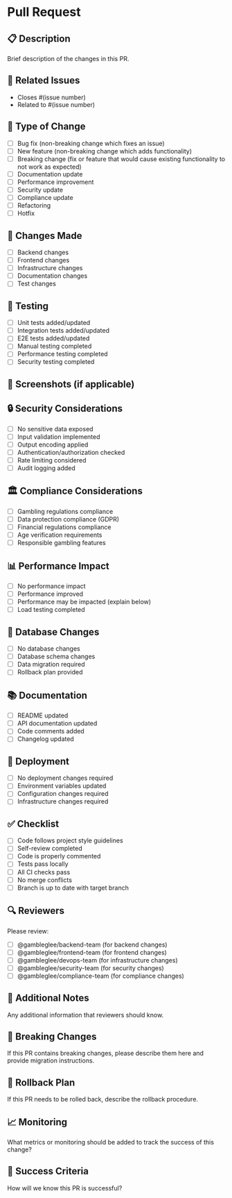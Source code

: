 # Pull Request

## 📋 Description

Brief description of the changes in this PR.

## 🔗 Related Issues

- Closes #(issue number)
- Related to #(issue number)

## 🧪 Type of Change

- [ ] Bug fix (non-breaking change which fixes an issue)
- [ ] New feature (non-breaking change which adds functionality)
- [ ] Breaking change (fix or feature that would cause existing functionality to not work as expected)
- [ ] Documentation update
- [ ] Performance improvement
- [ ] Security update
- [ ] Compliance update
- [ ] Refactoring
- [ ] Hotfix

## 🎯 Changes Made

- [ ] Backend changes
- [ ] Frontend changes
- [ ] Infrastructure changes
- [ ] Documentation changes
- [ ] Test changes

## 🧪 Testing

- [ ] Unit tests added/updated
- [ ] Integration tests added/updated
- [ ] E2E tests added/updated
- [ ] Manual testing completed
- [ ] Performance testing completed
- [ ] Security testing completed

## 📸 Screenshots (if applicable)

<!-- Add screenshots to help explain your changes -->

## 🔒 Security Considerations

- [ ] No sensitive data exposed
- [ ] Input validation implemented
- [ ] Output encoding applied
- [ ] Authentication/authorization checked
- [ ] Rate limiting considered
- [ ] Audit logging added

## 🏛️ Compliance Considerations

- [ ] Gambling regulations compliance
- [ ] Data protection compliance (GDPR)
- [ ] Financial regulations compliance
- [ ] Age verification requirements
- [ ] Responsible gambling features

## 📊 Performance Impact

- [ ] No performance impact
- [ ] Performance improved
- [ ] Performance may be impacted (explain below)
- [ ] Load testing completed

## 🔄 Database Changes

- [ ] No database changes
- [ ] Database schema changes
- [ ] Data migration required
- [ ] Rollback plan provided

## 📚 Documentation

- [ ] README updated
- [ ] API documentation updated
- [ ] Code comments added
- [ ] Changelog updated

## 🚀 Deployment

- [ ] No deployment changes required
- [ ] Environment variables updated
- [ ] Configuration changes required
- [ ] Infrastructure changes required

## ✅ Checklist

- [ ] Code follows project style guidelines
- [ ] Self-review completed
- [ ] Code is properly commented
- [ ] Tests pass locally
- [ ] All CI checks pass
- [ ] No merge conflicts
- [ ] Branch is up to date with target branch

## 🔍 Reviewers

Please review:

- [ ] @gambleglee/backend-team (for backend changes)
- [ ] @gambleglee/frontend-team (for frontend changes)
- [ ] @gambleglee/devops-team (for infrastructure changes)
- [ ] @gambleglee/security-team (for security changes)
- [ ] @gambleglee/compliance-team (for compliance changes)

## 📝 Additional Notes

Any additional information that reviewers should know.

## 🚨 Breaking Changes

If this PR contains breaking changes, please describe them here and provide migration instructions.

## 🔄 Rollback Plan

If this PR needs to be rolled back, describe the rollback procedure.

## 📈 Monitoring

What metrics or monitoring should be added to track the success of this change?

## 🎯 Success Criteria

How will we know this PR is successful?
